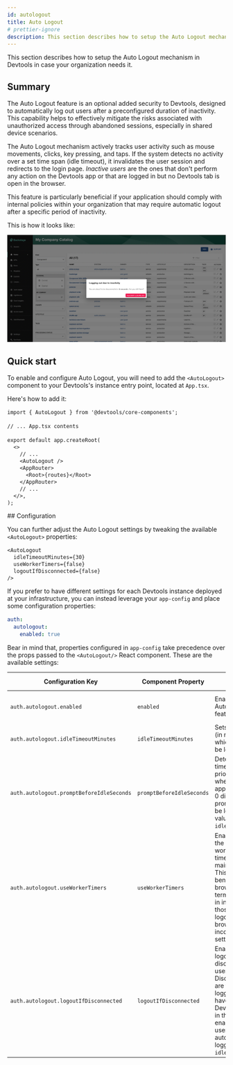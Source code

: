 ```yaml
---
id: autologout
title: Auto Logout
# prettier-ignore
description: This section describes how to setup the Auto Logout mechanism in Devtools
---
```


This section describes how to setup the Auto Logout mechanism in Devtools in case your organization needs it.

## Summary

The Auto Logout feature is an optional added security to Devtools, designed to automatically log out users after a preconfigured duration of inactivity. This capability helps to effectively mitigate the risks associated with unauthorized access through abandoned sessions, especially in shared device scenarios.

The Auto Logout mechanism actively tracks user activity such as mouse movements, clicks, key pressing, and taps. If the system detects no activity over a set time span (idle timeout), it invalidates the user session and redirects to the login page.
_Inactive users_ are the ones that don't perform any action on the Devtools app or that are logged in but no Devtools tab is open in the browser.

This feature is particularly beneficial if your application should comply with internal policies within your organization that may require automatic logout after a specific period of inactivity.

This is how it looks like:

![Auto logout Preview](../assets/auth/autologout-preview.png)

## Quick start

To enable and configure Auto Logout, you will need to add the `<AutoLogout>` component to your Devtools's instance entry point, located at `App.tsx`.

Here's how to add it:

```tsx
import { AutoLogout } from '@devtools/core-components';

// ... App.tsx contents

export default app.createRoot(
  <>
    // ...
    <AutoLogout />
    <AppRouter>
      <Root>{routes}</Root>
    </AppRouter>
    // ...
  </>,
);
```

## Configuration

You can further adjust the Auto Logout settings by tweaking the available `<AutoLogout>` properties:

```tsx
<AutoLogout
  idleTimeoutMinutes={30}
  useWorkerTimers={false}
  logoutIfDisconnected={false}
/>
```

If you prefer to have different settings for each Devtools instance deployed at your infrastructure, you can instead leverage your `app-config` and place some configuration properties:

```yaml
auth:
  autologout:
    enabled: true
```

Bear in mind that, properties configured in `app-config` take precedence over the props passed to the `<AutoLogout/>` React component.
These are the available settings:

| Configuration Key                         | Component Property        | Description                                                                                                                                                                                                                                                            | Allowed Values   | Default Value               |
| ----------------------------------------- | ------------------------- | ---------------------------------------------------------------------------------------------------------------------------------------------------------------------------------------------------------------------------------------------------------------------- | ---------------- | --------------------------- |
| `auth.autologout.enabled`                 | `enabled`                 | Enable/disable the Auto Logout feature.                                                                                                                                                                                                                                | `true`/`false`   | Default is enabled (`true`) |
| `auth.autologout.idleTimeoutMinutes`      | `idleTimeoutMinutes`      | Sets the idle time (in minutes) after which the user will be logged out.                                                                                                                                                                                               | `>= 0.5` minutes | `60`                        |
| `auth.autologout.promptBeforeIdleSeconds` | `promptBeforeIdleSeconds` | Determines the time (in seconds) prior to idle state when a prompt will appear. A value of 0 disables the prompt. This must be less than the value of `idleTimeoutMinutes`.                                                                                            | `>= 0` seconds   | `10`                        |
| `auth.autologout.useWorkerTimers`         | `useWorkerTimers`         | Enables or disables the use of Node's worker thread timers instead of main thread timers. This can be beneficial if the browser is terminating timers in inactive tabs, like those used by auto logout. In case of browser incompatibility, try setting this to false. | `true`/`false`   | `true`                      |
| `auth.autologout.logoutIfDisconnected`    | `logoutIfDisconnected`    | Enable/disable auto logout for disconnected users. Disconnected users are those who are logged in but do not have any active Devtools tabs open in their browsers. If enabled, such users will be automatically logged out after `idleTimeoutMinutes`.                | `true`/`false`   | `true`                      |
